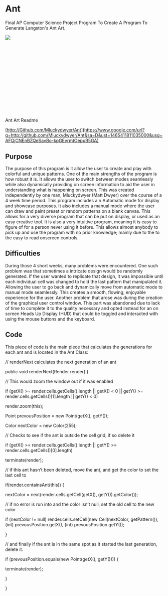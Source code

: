 # Ant
Final AP Computer Science Project Program To Create A Program To Generate Langston's Ant Art.

<span style="overflow: hidden; display: inline-block; margin: 0.00px 0.00px; border: 0.00px solid #000000; transform: rotate(0.00rad) translateZ(0px); -webkit-transform: rotate(0.00rad) translateZ(0px); width: 249.33px; height: 249.33px;">![](images/image00.gif)</span>

<span>Ant Art Readme</span>

<span class="c9">[http://Github.com/Mluckydwyer/Ant](https://www.google.com/url?q=http://github.com/Mluckydwyer/Ant&sa=D&ust=1465411811035000&usg=AFQjCNEnBZQeSavBo-kpGEvrmtOepuB5GA)</span>

## <span>Purpose</span>

<span>The purpose of this program is it allow the user to create and play with colorful and unique patterns. One of the main strengths of the program is how robust it is. It allows the user to switch between modes seamlessly while also dynamically providing on screen information to aid the user in understanding what is happening on screen. This was created independently by one man, Mluckydwyer (Matt Dwyer) over the course of a 4 week time period. This program includes a n Automatic mode for display and showcase purposes. It also includes a manual mode where the user can draw and paint preset or random patterns on a blank canvas. This allows for a very diverse program that can be put on display, or used as an easy creative tool. It is also a very intuitive program, meaning it is easy to figure of for a person never using it before. This allows almost anybody to pick up and use the program with no prior knowledge; mainly due to the to the easy to read onscreen controls.</span>

<span></span>

## <span>Difficulties</span>

<span>During those 4 short weeks, many problems were encountered. One such problem was that sometimes a intricate design would be randomly generated. If the user wanted to replicate that design, it was impossible until each individual cell was changed to hold the last pattern that manipulated it. Allowing the user to go back and dynamically move from automatic mode to manual mode seamlessly. This creates a smooth, flowing, enjoyable experience for the user. Another problem that arose was during the creation of the graphical user control window. This part was abandoned due to lack of time to complete it to the quality necessary and opted instead for an on screen Heads Up Display (HUD) that could be toggled and interacted with using the mouse buttons and the keyboard.</span>

## <span>Code</span>

<span>This piece of code is the main piece that calculates the generations for each ant and is located in the Ant Class:</span>

<span></span>

<span>// renderNext calculates the next generation of an ant</span>

<span>public void renderNext(Render render) {  </span>

<span>// This would zoom the window out if it was enabled          </span>

<span>            if (getX() >= render.cells.getCells().length || getX() < 0 || getY() >= render.cells.getCells()[1].length || getY() < 0)</span>

<span>                    render.zoom(this);</span>

<span></span>

<span>            Point prevousPosition = new Point(getX(), getY());</span>

<span>            Color nextColor = new Color(255);</span>

<span></span>

<span>// Checks to see if the ant is outside the cell grid, if so delete it</span>

<span>            if (getX() >= render.cells.getCells().length || getY() >= render.cells.getCells()[0].length)</span>

<span>                    terminate(render);</span>

<span>           </span>

<span>// if this ant hasn’t been deleted, move the ant, and get the color to set the last cell to</span>

<span>            if(render.containsAnt(this)) {</span>

<span>                    nextColor = next(render.cells.getCell(getX(), getY()).getColor());</span>

<span>                   </span>

<span>// if no error is run into and the color isn’t null, set the old cell to the new color</span>

<span>                    if (nextColor != null) render.cells.setCell(new Cell(nextColor, getPattern()), (int) prevousPosition.getX(), (int) prevousPosition.getY());</span>

<span>            }</span>

<span></span>

<span>// and finally if the ant is in the same spot as it started the last generation, delete it.</span>

<span>            if (prevousPosition.equals(new Point(getX(), getY()))) {</span>

<span>                    terminate(render);</span>

<span>            }</span>

<span></span>

<span>    }</span>

